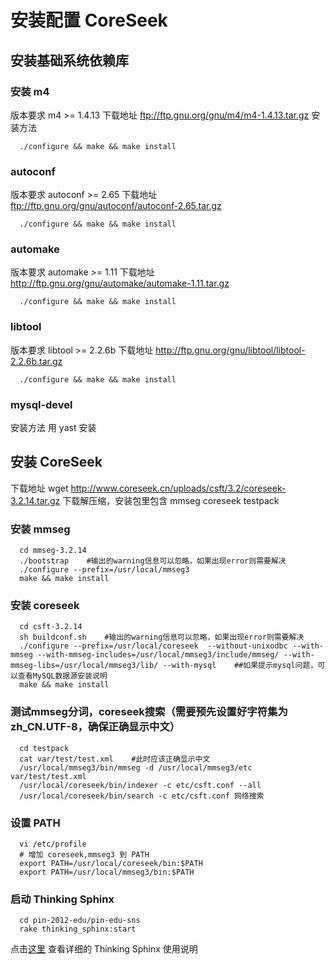 # 安装配置 CoreSeek

## 安装基础系统依赖库

### 安装 m4
版本要求 m4 >= 1.4.13
下载地址 ftp://ftp.gnu.org/gnu/m4/m4-1.4.13.tar.gz
安装方法
```
  ./configure && make && make install
```

### autoconf
版本要求 autoconf >= 2.65
下载地址 ftp://ftp.gnu.org/gnu/autoconf/autoconf-2.65.tar.gz
```
  ./configure && make && make install
```


### automake
版本要求 automake >= 1.11
下载地址 http://ftp.gnu.org/gnu/automake/automake-1.11.tar.gz
```
  ./configure && make && make install
```

### libtool
版本要求 libtool >= 2.2.6b
下载地址 http://ftp.gnu.org/gnu/libtool/libtool-2.2.6b.tar.gz
```
  ./configure && make && make install
```

### mysql-devel
安装方法 用 yast 安装


## 安装 CoreSeek
下载地址 wget http://www.coreseek.cn/uploads/csft/3.2/coreseek-3.2.14.tar.gz
下载解压缩，安装包里包含 mmseg coreseek testpack

### 安装 mmseg

```
  cd mmseg-3.2.14
  ./bootstrap    #输出的warning信息可以忽略，如果出现error则需要解决
  ./configure --prefix=/usr/local/mmseg3
  make && make install
```

### 安装 coreseek

```
  cd csft-3.2.14
  sh buildconf.sh    #输出的warning信息可以忽略，如果出现error则需要解决
  ./configure --prefix=/usr/local/coreseek  --without-unixodbc --with-mmseg --with-mmseg-includes=/usr/local/mmseg3/include/mmseg/ --with-mmseg-libs=/usr/local/mmseg3/lib/ --with-mysql    ##如果提示mysql问题，可以查看MySQL数据源安装说明
  make && make install
```

### 测试mmseg分词，coreseek搜索（需要预先设置好字符集为zh_CN.UTF-8，确保正确显示中文）

```
  cd testpack
  cat var/test/test.xml    #此时应该正确显示中文
  /usr/local/mmseg3/bin/mmseg -d /usr/local/mmseg3/etc var/test/test.xml
  /usr/local/coreseek/bin/indexer -c etc/csft.conf --all
  /usr/local/coreseek/bin/search -c etc/csft.conf 网络搜索
```

### 设置 PATH

```
  vi /etc/profile
  # 增加 coreseek,mmseg3 到 PATH
  export PATH=/usr/local/coreseek/bin:$PATH
  export PATH=/usr/local/mmseg3/bin:$PATH
```

### 启动 Thinking Sphinx

```
  cd pin-2012-edu/pin-edu-sns
  rake thinking_sphinx:start
```
点击[这里](http://freelancing-god.github.com/ts/en/rake_tasks.html) 查看详细的 Thinking Sphinx 使用说明


